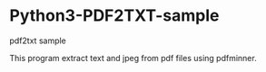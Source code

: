 # Python3-PDF2TXT-sample
pdf2txt sample

This program extract text and jpeg from pdf files using pdfminner.
